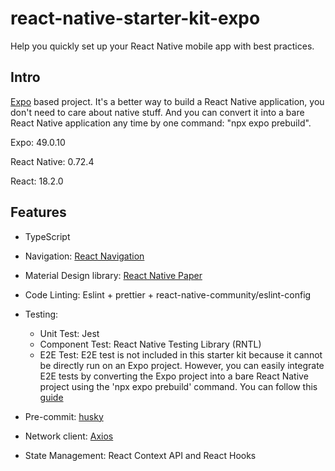 # react-native-starter-kit-expo

Help you quickly set up your React Native mobile app with best practices.

## Intro

[Expo](https://docs.expo.dev/) based project. It's a better way to build a React Native application, you don't need to
care about native stuff. And you can convert it into a bare React Native application any time by one command: "npx expo
prebuild".

Expo: 49.0.10

React Native: 0.72.4

React: 18.2.0

## Features

-   TypeScript
-   Navigation: [React Navigation](https://reactnavigation.org/)
-   Material Design library: [React Native Paper](https://reactnativepaper.com/)
-   Code Linting: Eslint + prettier + react-native-community/eslint-config
-   Testing:

    -   Unit Test: Jest
    -   Component Test: React Native Testing Library (RNTL)
    -   E2E Test: E2E test is not included in this starter kit because it cannot be directly run on an Expo project.
        However, you can easily integrate E2E tests by converting the Expo project into a bare React Native project
        using the 'npx expo prebuild' command. You can follow this
        [guide](https://docs.expo.dev/build-reference/e2e-tests/)

-   Pre-commit: [husky](https://github.com/typicode/husky)
-   Network client: [Axios](https://github.com/axios/axios)
-   State Management: React Context API and React Hooks
